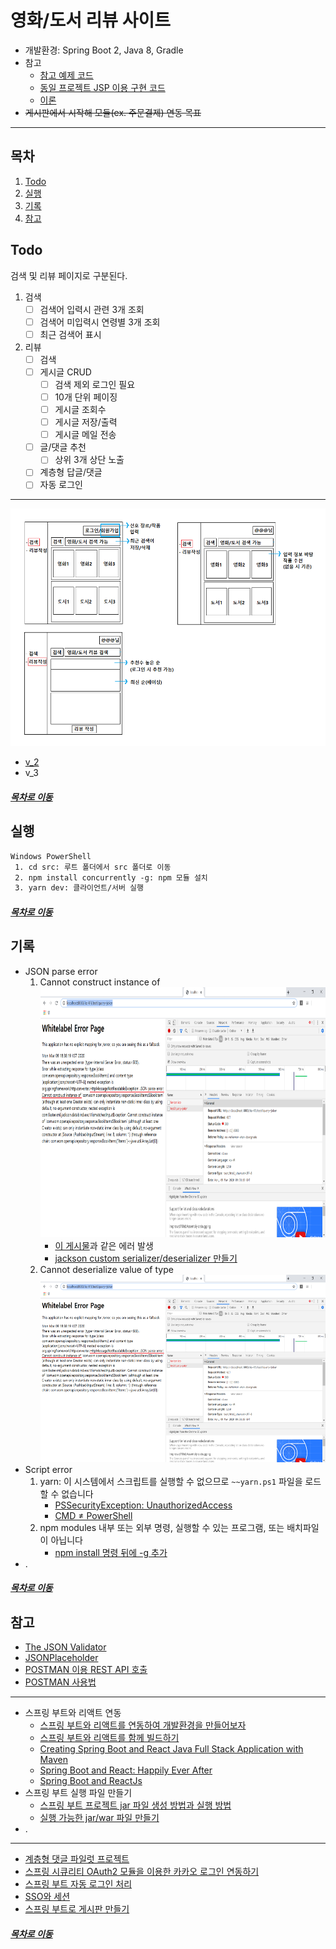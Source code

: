 영화/도서 리뷰 사이트
=====
* 개발환경: Spring Boot 2, Java 8, Gradle
* 참고
	* [참고 예제 코드](https://github.com/spring-basic-study/openapi)
	* [동일 프로젝트 JSP 이용 구현 코드](https://github.com/nara1030/board-jsp)
	* [이론](https://github.com/nara1030/spring-basic)
* ~~게시판에서 시작해 모듈(ex. 주문결제) 연동 목표~~
- - -
## 목차
1. [Todo](#Todo)
2. [실행](#실행)
3. [기록](#기록)
4. [참고](#참고)

## Todo
검색 및 리뷰 페이지로 구분된다.

1. 검색
	- [ ] 검색어 입력시 관련 3개 조회
	- [ ] 검색어 미입력시 연령별 3개 조회
	- [ ] 최근 검색어 표시
2. 리뷰
	- [ ] 검색
	- [ ] 게시글 CRUD
		- [ ] 검색 제외 로그인 필요
		- [ ] 10개 단위 페이징
		- [ ] 게시글 조회수
		- [ ] 게시글 저장/출력
		- [ ] 게시글 메일 전송
	- [ ] 글/댓글 추천
		- [ ] 상위 3개 상단 노출
	- [ ] 계층형 답글/댓글
	- [ ] 자동 로그인

- - -
<img src="./img/review_board_1.png" width="800" height="380"></br>

* [v_2](./docs/v_2.md)
* v_3

##### [목차로 이동](#목차)

## 실행
```txt
Windows PowerShell
 1. cd src: 루트 폴더에서 src 폴더로 이동
 2. npm install concurrently -g: npm 모듈 설치
 3. yarn dev: 클라이언트/서버 실행
```

##### [목차로 이동](#목차)

## 기록
* JSON parse error
	1. Cannot construct instance of  
		<img src="./img/error_01.png" width="800" height="400"></br>
		* [이 게시물](https://brocess.tistory.com/150)과 같은 에러 발생
		* [jackson custom serializer/deserializer 만들기](https://multifrontgarden.tistory.com/172)
	2. Cannot deserialize value of type  
		<img src="./img/error_01.png" width="800" height="300"></br>
* Script error
	1. yarn: 이 시스템에서 스크립트를 실행할 수 없으므로 `~~yarn.ps1` 파일을 로드할 수 없습니다
		* [PSSecurityException: UnauthorizedAccess](https://extbrain.tistory.com/118)
		* [CMD ≠ PowerShell](https://github.com/nara1030/spring-board/blob/master/img/yarn_error_01.pdf)
	2. npm modules 내부 또는 외부 명령, 실행할 수 있는 프로그램, 또는 배치파일이 아닙니다
		* [npm install 명령 뒤에 -g 추가](https://wiblee.tistory.com/entry/npm-modules-%EB%82%B4%EB%B6%80-%EB%98%90%EB%8A%94-%EC%99%B8%EB%B6%80-%EB%AA%85%EB%A0%B9-%EC%8B%A4%ED%96%89%ED%95%A0-%EC%88%98-%EC%9E%88%EB%8A%94-%ED%94%84%EB%A1%9C%EA%B7%B8%EB%9E%A8-%EB%98%90%EB%8A%94-%EB%B0%B0%EC%B9%98-%ED%8C%8C%EC%9D%BC%EC%9D%B4-%EC%95%84%EB%8B%99%EB%8B%88%EB%8B%A4)
* .

##### [목차로 이동](#목차)

## 참고
* [The JSON Validator](https://jsonlint.com/)
* [JSONPlaceholder](https://jsonplaceholder.typicode.com/)
* [POSTMAN 이용 REST API 호출](https://rwd337.tistory.com/173)
* [POSTMAN 사용법](https://meetup.toast.com/posts/107)
- - -
* 스프링 부트와 리액트 연동
	* [스프링 부트와 리액트를 연동하여 개발환경을 만들어보자](https://sundries-in-myidea.tistory.com/71)
	* [스프링 부트와 리액트를 함께 빌드하기](https://lemontia.tistory.com/912)
	* [Creating Spring Boot and React Java Full Stack Application with Maven](https://www.springboottutorial.com/spring-boot-react-full-stack-crud-maven-application)
	* [Spring Boot and React: Happily Ever After](https://dzone.com/articles/spring-boot-and-react-happily-ever-after)
	* [Spring Boot and ReactJs](https://medium.com/coding-crackerjack/spring-boot-and-reactjs-a50367d56521)
* 스프링 부트 실행 파일 만들기
	* [스프링 부트 프로젝트 jar 파일 생성 방법과 실행 방법](https://haenny.tistory.com/m/20)
	* [실행 가능한 jar/war 파일 만들기](https://blog.leocat.kr/notes/2017/10/12/spring-boot-packaging-executable-jar-war)
* .
- - -
* [계층형 댓글 파일럿 프로젝트](https://zuminternet.github.io/ZUM-Pilot-ryudung/)
* [스프링 시큐리티 OAuth2 모듈을 이용한 카카오 로그인 연동하기](https://okky.kr/article/680363)
* [스프링 부트 자동 로그인 처리](https://handcoding.tistory.com/205)
* [SSO와 세션](https://linuxism.ustd.ip.or.kr/1516)
* [스프링 부트로 게시판 만들기](https://private.tistory.com/35)

##### [목차로 이동](#목차)
